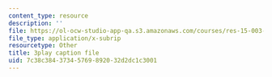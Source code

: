 ```yaml
---
content_type: resource
description: ''
file: https://ol-ocw-studio-app-qa.s3.amazonaws.com/courses/res-15-003-shaping-the-future-of-work-15-662x-spring-2016/7c38c38437345769892032d2dc1c3001_uc8kW2iDA3A.vtt
file_type: application/x-subrip
resourcetype: Other
title: 3play caption file
uid: 7c38c384-3734-5769-8920-32d2dc1c3001
---
```

